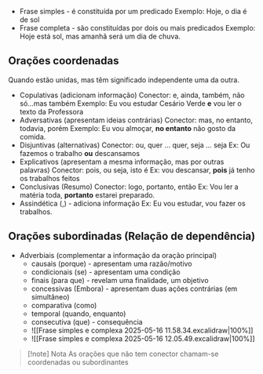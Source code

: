 - Frase simples - é constituída por um predicado
  Exemplo: Hoje, o dia é de sol
- Frase completa - são constituídas por dois ou mais predicados
  Exemplo: Hoje está sol, mas amanhã será um dia de chuva.

## Orações coordenadas

Quando estão unidas, mas têm significado independente uma da outra.

- Copulativas (adicionam informação)
  Conector: e, ainda, também, não só…mas também
  Exemplo: Eu vou estudar Cesário Verde **e** vou ler o texto da Professora
- Adversativas (apresentam ideias contrárias)
  Conector: mas, no entanto, todavia, porém
  Exemplo: Eu vou almoçar, **no entanto** não gosto da comida.
- Disjuntivas (alternativas)
  Conector: ou, quer … quer, seja … seja
  Ex: Ou fazemos o trabalho **ou** descansamos
- Explicativos (apresentam a mesma informação, mas por outras palavras)
  Conector: pois, ou seja, isto é
  Ex: vou descansar, **pois** já tenho os trabalhos feitos
- Conclusivas (Resumo)
  Conector: logo, portanto, então
  Ex: Vou ler a matéria toda, **portanto** estarei preparado.
- Assindética (,) - adiciona informação
  Ex: Eu vou estudar, vou fazer os trabalhos.
## Orações subordinadas (Relação de dependência)

- Adverbiais (complementar a informação da oração principal)
	- causais (porque) - apresentam uma razão/motivo
	- condicionais (se) - apresentam uma condição
	- finais (para que) - revelam uma finalidade, um objetivo
	- concessivas (Embora) - apresentam duas ações contrárias (em simultâneo)
	- comparativa (como)
	- temporal (quando, enquanto)
	- consecutiva (que) - consequência
	- ![[Frase simples e complexa 2025-05-16 11.58.34.excalidraw|100%]]
	- ![[Frase simples e complexa 2025-05-16 12.05.49.excalidraw|100%]]

> [!note] Nota
> As orações que não tem conector chamam-se coordenadas ou subordinantes